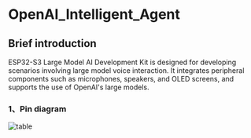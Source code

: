 # OpenAI_Intelligent_Agent

## Brief introduction
ESP32-S3 Large Model AI Development Kit is designed for developing scenarios involving large model voice interaction. It integrates peripheral components such as microphones, speakers, and OLED screens, and supports the use of OpenAI's large models.

### 1、Pin diagram
![table](https://raw.githubusercontent.com/SabahEmperor/Open_AI_Intelligent_Agent/main/table.png)


